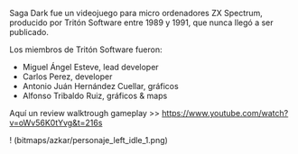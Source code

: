Saga Dark fue un videojuego para micro ordenadores ZX Spectrum, producido por Tritón Software entre 1989 y 1991, que nunca llegó a ser publicado.

Los miembros de Tritón Software fueron:

- Miguel Ángel Esteve, lead developer
- Carlos Perez, developer
- Antonio Juán Hernández Cuellar, gráficos
- Alfonso Tribaldo Ruiz, gráficos & maps

Aquí un review walktrough gameplay >> https://www.youtube.com/watch?v=oWv56K0tYvg&t=216s

! (bitmaps/azkar/personaje_left_idle_1.png)